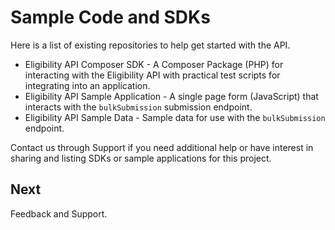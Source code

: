 # Sample Code and SDKs

Here is a list of existing repositories to help get started with the API.

* Eligibility API Composer SDK -  A Composer Package (PHP) for interacting with the Eligibility API with practical test scripts for integrating into an application.
* Eligibility API Sample Application - A single page form (JavaScript) that interacts with the `bulkSubmission` submission endpoint.
* Eligibility API Sample Data - Sample data for use with the `bulkSubmission` endpoint.

Contact us through Support if you need additional help or have interest in sharing and listing SDKs or sample applications for this project.

## Next
Feedback and Support.
